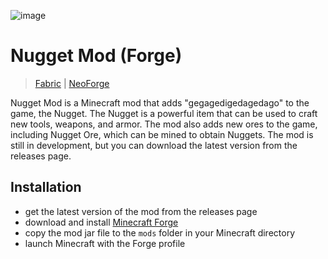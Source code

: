 ![image](https://cloud-of05tw1vn-hack-club-bot.vercel.app/0nugget_mod.png)
# Nugget Mod (Forge)  
> [Fabric](https://github.com/sillyangel/nuggetfabric) | [NeoForge](https://github.com/sillyangel/nuggetneoforge)

Nugget Mod is a Minecraft mod that adds "gegagedigedagedago" to the game, the Nugget. The Nugget is a powerful item that can be used to craft new tools, weapons, and armor. The mod also adds new ores to the game, including Nugget Ore, which can be mined to obtain Nuggets. The mod is still in development, but you can download the latest version from the releases page.

## Installation

- get the latest version of the mod from the releases page
- download and install [Minecraft Forge](https://files.minecraftforge.net/)
- copy the mod jar file to the `mods` folder in your Minecraft directory
- launch Minecraft with the Forge profile
